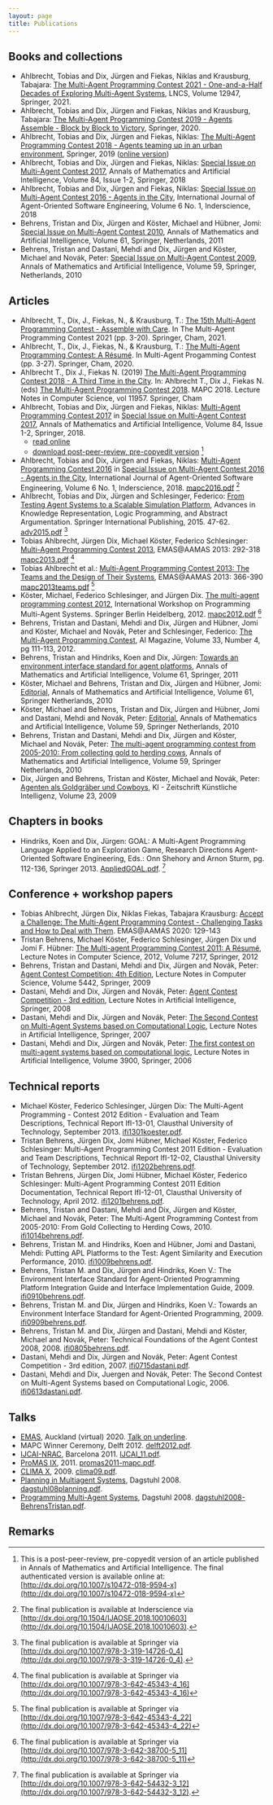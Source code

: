 ```yaml
---
layout: page
title: Publications
---
```


Books and collections
---------------------

* Ahlbrecht, Tobias and Dix, Jürgen and Fiekas, Niklas and Krausburg, Tabajara: [The Multi-Agent Programming Contest 2021 - One-and-a-Half Decades of Exploring Multi-Agent Systems](https://link.springer.com/book/10.1007%2F978-3-030-88549-6), LNCS, Volume 12947, Springer, 2021.
* Ahlbrecht, Tobias and Dix, Jürgen and Fiekas, Niklas and Krausburg, Tabajara: [The Multi-Agent Programming Contest 2019 - Agents Assemble - Block by Block to Victory](https://www.springer.com/gp/book/9783030592981), Springer, 2020.
* Ahlbrecht, Tobias and Dix, Jürgen and Fiekas, Niklas: [The Multi-Agent Programming Contest 2018 - Agents teaming up in an urban environment](https://www.springer.com/gp/book/9783030379582), Springer, 2019 ([online version](https://link.springer.com/book/10.1007/978-3-030-37959-9))
* Ahlbrecht, Tobias and Dix, Jürgen and Fiekas, Niklas: [Special Issue on Multi-Agent Contest 2017](http://www.springer.com/computer/ai/journal/10472), Annals of Mathematics and Artificial Intelligence, Volume 84, Issue 1-2, Springer, 2018
* Ahlbrecht, Tobias and Dix, Jürgen and Fiekas, Niklas: [Special Issue on Multi-Agent Contest 2016 - Agents in the City](http://www.inderscience.com/info/inarticletoc.php?jcode=ijaose&year=2018&vol=6&issue=1), International Journal of Agent-Oriented Software Engineering, Volume 6 No. 1, Inderscience, 2018
* Behrens, Tristan and Dix, Jürgen and Köster, Michael and Hübner, Jomi: [Special Issue on Multi-Agent Contest 2010](http://link.springer.com/journal/10472/61/4), Annals of Mathematics and Artificial Intelligence, Volume 61, Springer, Netherlands, 2011
* Behrens, Tristan and Dastani, Mehdi and Dix, Jürgen and Köster, Michael and Novák, Peter: [Special Issue on Multi-Agent Contest 2009](http://link.springer.com/journal/10472/59/3/), Annals of Mathematics and Artificial Intelligence, Volume 59, Springer, Netherlands, 2010

Articles
--------

* Ahlbrecht, T., Dix, J., Fiekas, N., & Krausburg, T.: [The 15th Multi-Agent Programming Contest - Assemble with Care](https://link.springer.com/chapter/10.1007/978-3-030-88549-6_1). In The Multi-Agent Programming Contest 2021 (pp. 3-20). Springer, Cham, 2021.
* Ahlbrecht, T., Dix, J., Fiekas, N., & Krausburg, T.: [The Multi-Agent Programming Contest: A Résumé](https://link.springer.com/chapter/10.1007/978-3-030-59299-8_1). In Multi-Agent Progamming Contest (pp. 3-27). Springer, Cham, 2020.
* Ahlbrecht T., Dix J., Fiekas N. (2019) [The Multi-Agent Programming Contest 2018 - A Third Time in the City](https://link.springer.com/chapter/10.1007/978-3-030-37959-9_1). In: Ahlbrecht T., Dix J., Fiekas N. (eds) [The Multi-Agent Programming Contest 2018](https://www.springer.com/gp/book/9783030379582). MAPC 2018. Lecture Notes in Computer Science, vol 11957. Springer, Cham
* Ahlbrecht, Tobias and Dix, Jürgen and Fiekas, Niklas: [Multi-Agent Programming Contest 2017](http://dx.doi.org/10.1007/s10472-018-9594-x) in [Special Issue on Multi-Agent Contest 2017](https://link.springer.com/journal/volumesAndIssues/10472), Annals of Mathematics and Artificial Intelligence, Volume 84, Issue 1-2, Springer, 2018.
  * [read online](https://rdcu.be/2Qrt)
  * [download post-peer-review, pre-copyedit version](mapc2017.pdf) [^mapc2017]
* Ahlbrecht, Tobias and Dix, Jürgen and Fiekas, Niklas: [Multi-Agent Programming Contest 2016](http://dx.doi.org/10.1504/IJAOSE.2018.10010603) in [Special Issue on Multi-Agent Contest 2016 - Agents in the City](http://www.inderscience.com/info/inarticletoc.php?jcode=ijaose&year=2018&vol=6&issue=1), International Journal of Agent-Oriented Software Engineering, Volume 6 No. 1, Inderscience, 2018. [mapc2016.pdf](mapc2016.pdf) [^mapc2016]
* Ahlbrecht, Tobias and Dix, Jürgen and Schlesinger, Federico: [From Testing Agent Systems to a Scalable Simulation Platform](adv2015.pdf), Advances in Knowledge Representation, Logic Programming, and Abstract Argumentation. Springer International Publishing, 2015. 47-62. [adv2015.pdf](adv2015.pdf) [^gb60]
* Tobias Ahlbrecht, Jürgen Dix, Michael Köster, Federico Schlesinger: [Multi-Agent Programming Contest 2013](http://link.springer.com/chapter/10.1007/978-3-642-45343-4_16), EMAS@AAMAS 2013: 292-318 [mapc2013.pdf](mapc2013.pdf) [^mapc2013]
* Tobias Ahlbrecht et al.: [Multi-Agent Programming Contest 2013: The Teams and the Design of Their Systems](http://link.springer.com/chapter/10.1007/978-3-642-45343-4_22), EMAS@AAMAS 2013: 366-390 [mapc2013teams.pdf](mapc2013teams.pdf) [^mapc2013teams]
* Köster, Michael, Federico Schlesinger, and Jürgen Dix. [The multi-agent programming contest 2012](http://link.springer.com/chapter/10.1007/978-3-642-38700-5_11), International Workshop on Programming Multi-Agent Systems. Springer Berlin Heidelberg, 2012. [mapc2012.pdf](mapc2012.pdf) [^mapc2012]
* Behrens, Tristan and Dastani, Mehdi and Dix, Jürgen and Hübner, Jomi and Köster, Michael and Novák, Peter and Schlesinger, Federico: [The Multi-Agent Programming Contest](https://www.aaai.org/ojs/index.php/aimagazine/article/view/2439), AI Magazine, Volume 33, Number 4, pg 111-113, 2012.
* Behrens, Tristan and Hindriks, Koen and Dix, Jürgen: [Towards an environment interface standard for agent platforms](http://www.springerlink.com/content/v10u63368k117354/), Annals of Mathematics and Artificial Intelligence, Volume 61, Springer, 2011
* Köster, Michael and Behrens, Tristan and Dix, Jürgen and Hübner, Jomi: [Editorial](http://www.springerlink.com/content/rt866042734363u8/), Annals of Mathematics and Artificial Intelligence, Volume 61, Springer Netherlands, 2010
* Köster, Michael and Behrens, Tristan and Dix, Jürgen and Hübner, Jomi and Dastani, Mehdi and Novák, Peter: [Editorial](http://www.springerlink.com/content/rt866042734363u8/), Annals of Mathematics and Artificial Intelligence, Volume 59, Springer Netherlands, 2010
* Behrens, Tristan and Dastani, Mehdi and Dix, Jürgen and Köster, Michael and Novák, Peter: [The multi-agent programming contest from 2005-2010: From collecting gold to herding cows](http://www.springerlink.com/content/n412r60355226522/), Annals of Mathematics and Artificial Intelligence, Volume 59, Springer Netherlands, 2010
* Dix, Jürgen and Behrens, Tristan and Köster, Michael and Novák, Peter: [Agenten als Goldgräber und Cowboys](https://web.archive.org/web/20160422145702/http://www.kuenstliche-intelligenz.de/index.php?id=7778), KI - Zeitschrift Künstliche Intelligenz, Volume 23, 2009

Chapters in books
-----------------

* Hindriks, Koen and Dix, Jürgen: GOAL: A Multi-Agent Programming Language Applied to an Exploration Game, Research Directions Agent-Oriented Software Engineering, Eds.: Onn Shehory and Arnon Sturm, pg. 112-136, Springer 2013. [AppliedGOAL.pdf](AppliedGOAL.pdf). [^goal]

Conference + workshop papers
-----------------

* Tobias Ahlbrecht, Jürgen Dix, Niklas Fiekas, Tabajara Krausburg: [Accept a Challenge: The Multi-Agent Programming Contest - Challenging Tasks and How to Deal with Them](https://link.springer.com/chapter/10.1007%2F978-3-030-66534-0_9). EMAS@AAMAS 2020: 129-143
* Tristan Behrens, Michael Köster, Federico Schlesinger, Jürgen Dix und Jomi F. Hübner: [The Multi-agent Programming Contest 2011: A Résumé](http://www.springerlink.com/content/c81p265085n04754/), Lecture Notes in Computer Science, 2012, Volume 7217, Springer, 2012
* Behrens, Tristan and Dastani, Mehdi and Dix, Jürgen and Novák, Peter: [Agent Contest Competition: 4th Edition](http://www.springerlink.com/content/g54k45r8wvh46858/), Lecture Notes in Computer Science, Volume 5442, Springer, 2009
* Dastani, Mehdi and Dix, Jürgen and Novák, Peter: [Agent Contest Competition - 3rd edition](http://www.springerlink.com/content/jv23737805830r7v/), Lecture Notes in Artificial Intelligence, Springer, 2008
* Dastani, Mehdi and Dix, Jürgen and Novák, Peter: [The Second Contest on Multi-Agent Systems based on Computational Logic](http://www.springerlink.com/content/6301736r74120605/), Lecture Notes in Artificial Intelligence, Springer, 2007
* Dastani, Mehdi and Dix, Jürgen and Novák, Peter: [The first contest on multi-agent systems based on computational logic](http://www.springerlink.com/content/x94625u38l406k7h/), Lecture Notes in Artificial Intelligence, Volume 3900, Springer, 2006

Technical reports
-----------------

* Michael Köster, Federico Schlesinger, Jürgen Dix: The Multi-Agent Programming - Contest 2012 Edition - Evaluation and Team Descriptions, Technical Report IfI-13-01, Clausthal University of Technology, September 2013. [ifi1301koester.pdf](ifi1301koester.pdf).
* Tristan Behrens, Jürgen Dix, Jomi Hübner, Michael Köster, Federico Schlesinger: Multi-Agent Programming Contest 2011 Edition - Evaluation and Team Descriptions, Technical Report IfI-12-02, Clausthal University of Technology, September 2012. [ifi1202behrens.pdf](ifi1202behrens.pdf).
* Tristan Behrens, Jürgen Dix, Jomi Hübner, Michael Köster, Federico Schlesinger: Multi-Agent Programming Contest 2011 Edition Documentation, Technical Report IfI-12-01, Clausthal University of Technology, April 2012. [ifi1201behrens.pdf](ifi1201behrens.pdf).
* Behrens, Tristan and Dastani, Mehdi and Dix, Jürgen and Köster, Michael and Novák, Peter: The Multi-Agent Programming Contest from 2005-2010: From Gold Collecting to Herding Cows, 2010. [ifi1014behrens.pdf](ifi1014behrens.pdf).
* Behrens, Tristan M. and Hindriks, Koen and Hübner, Jomi and Dastani, Mehdi: Putting APL Platforms to the Test: Agent Similarity and Execution Performance, 2010. [ifi1009behrens.pdf](ifi1009behrens.pdf).
* Behrens, Tristan M. and Dix, Jürgen and Hindriks, Koen V.: The Environment Interface Standard for Agent-Oriented Programming Platform Integration Guide and Interface Implementation Guide, 2009. [ifi0910behrens.pdf](ifi0910behrens.pdf).
* Behrens, Tristan M. and Dix, Jürgen and Hindriks, Koen V.: Towards an Environment Interface Standard for Agent-Oriented Programming, 2009. [ifi0909behrens.pdf](ifi0909behrens.pdf).
* Behrens, Tristan M. and Dix, Jürgen and Dastani, Mehdi and Köster, Michael and Novák, Peter: Technical Foundations of the Agent Contest 2008, 2008. [ifi0805behrens.pdf](ifi0805behrens.pdf).
* Dastani, Mehdi and Dix, Jürgen and Novák, Peter: Agent Contest Competition - 3rd edition, 2007. [ifi0715dastani.pdf](ifi0715dastani.pdf).
* Dastani, Mehdi and Dix, Juergen and Novák, Peter: The Second Contest on Multi-Agent Systems based on Computational Logic, 2006. [ifi0613dastani.pdf](ifi0613dastani.pdf).

Talks
-----

* [EMAS](https://emas2020.in.tu-clausthal.de), Auckland (virtual) 2020. [Talk on underline](https://underline.io/lecture/86-multi-agent-programming-contest-2019).
* MAPC Winner Ceremony, Delft 2012. [delft2012.pdf](delft2012.pdf).
* [IJCAI-NRAC](https://web.archive.org/web/20160624033008/http://stavros.lostre.org/2010/11/12/organizing-nrac-2011/), Barcelona 2011. [IJCAI_11.pdf](IJCAI_11.pdf).
* [ProMAS IX](http://inf.ufrgs.br/promas2011/), 2011. [promas2011-mapc.pdf](promas2011-mapc.pdf).
* [CLIMA X](https://web.archive.org/web/20140427082912/http://jadex.informatik.uni-hamburg.de/mates/bin/view/CLIMA/Home), 2009. [clima09.pdf](clima09.pdf).
* [Planning in Multiagent Systems](http://www.dagstuhl.de/08461), Dagstuhl 2008. [dagstuhl08planning.pdf](dagstuhl08planning.pdf).
* [Programming Multi-Agent Systems](http://www.dagstuhl.de/08361), Dagstuhl 2008. [dagstuhl2008-BehrensTristan.pdf](dagstuhl2008-BehrensTristan.pdf).

Remarks
-------

[^mapc2017]: This is a post-peer-review, pre-copyedit version of an article published in Annals of Mathematics and Artificial Intelligence. The final authenticated version is available online at: [http://dx.doi.org/10.1007/s10472-018-9594-x](http://dx.doi.org/10.1007/s10472-018-9594-x)
[^mapc2016]: The final publication is available at Inderscience via<br> [http://dx.doi.org/10.1504/IJAOSE.2018.10010603](http://dx.doi.org/10.1504/IJAOSE.2018.10010603).
[^goal]: The final publication is available at Springer via<br> [http://dx.doi.org/10.1007/978-3-642-54432-3_12](http://dx.doi.org/10.1007/978-3-642-54432-3_12).
[^gb60]: The final publication is available at Springer via<br> [http://dx.doi.org/10.1007/978-3-319-14726-0_4](http://dx.doi.org/10.1007/978-3-319-14726-0_4).
[^mapc2013]: The final publication is available at Springer via<br> [http://dx.doi.org/10.1007/978-3-642-45343-4_16](http://dx.doi.org/10.1007/978-3-642-45343-4_16)
[^mapc2013teams]: The final publication is available at Springer via<br> [http://dx.doi.org/10.1007/978-3-642-45343-4_22](http://dx.doi.org/10.1007/978-3-642-45343-4_22)
[^mapc2012]: The final publication is available at Springer via<br> [http://dx.doi.org/10.1007/978-3-642-38700-5_11](http://dx.doi.org/10.1007/978-3-642-38700-5_11)
